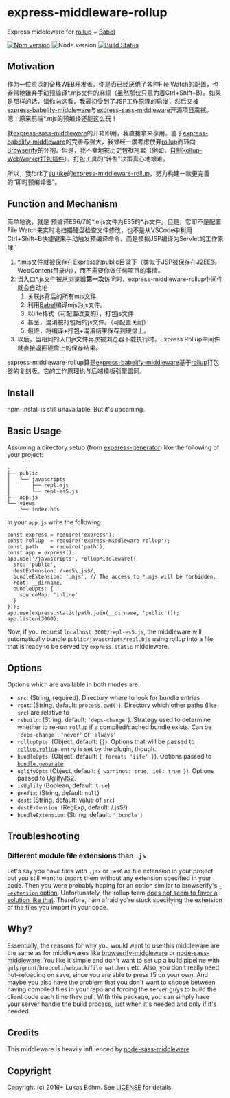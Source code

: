 # express-middleware-rollup
Express middleware for [rollup](http://rollupjs.org/) + [Babel](https://babeljs.io/)

[![Npm version](https://d25lcipzij17d.cloudfront.net/badge.svg?id=js&type=6&v=5.5&x2=0)](https://badge.fury.io/js/express-middleware-rollup)
![Node version](https://img.shields.io/badge/node-%3E%3D%208.9-yellow.svg)
[![Build Status](https://travis-ci.org/suluke/express-middleware-rollup.svg?branch=master)](https://travis-ci.org/suluke/express-middleware-rollup)

## Motivation
作为一位资深的全栈WEB开发者，你是否已经厌倦了各种File Watch的配置，也非常地嫌弃手动预编译\*.mjs文件的麻烦（虽然那仅只意为着Ctrl+Shift+B）。如果是那样的话，请你向这看，我最初受到了JSP工作原理的启发，然后又被[express-babelify-middleware](https://github.com/luisfarzati/express-babelify-middleware)与[express-sass-middleware](https://github.com/shamsup/express-sass-middleware)开源项目震撼。嗯！原来前端\*.mjs的预编译还能这么玩！

就[express-sass-middleware](https://github.com/shamsup/express-sass-middleware)的开箱即用，我直接拿来享用。鉴于[express-babelify-middleware](https://github.com/luisfarzati/express-babelify-middleware)的完善与强大，我曾经一度考虑放弃[rollup](http://rollupjs.org/)而转向[Browserify](https://github.com/browserify/browserify)的怀抱。但是，我不幸地被历史包袱拖累（例如，[自制Rollup-WebWorker打包插件](https://cnodejs.org/topic/5826f9acd3abab717d8b4be6)）。打包工具的“转型”决策真心地艰难。

所以，我fork了[suluke](https://github.com/suluke)的[express-middleware-rollup](https://github.com/suluke/express-middleware-rollup)，努力构建一款更完善的“即时预编译器”。

## Function and Mechanism
简单地说，就是 预编译ES6/7的*.mjs文件为ES5的\*.js文件。但是，它即不是配置File Watch来实时地扫描硬盘检查文件修改，也不是从VSCode中利用Ctrl+Shift+B快捷键来手动触发预编译命令，而是模拟JSP编译为Servlet的工作原理：
1. \*.mjs文件就被保存在[Express](https://expressjs.com/)的public目录下（类似于JSP被保存在J2EE的WebContent目录内），而不需要你做任何项目的事情。
1. 当入口\*.js文件被从浏览器**第一次**访问时，express-middleware-rollup中间件就会自动地
    1. 关联js背后的所有mjs文件
    1. 利用[Babel](https://babeljs.io/)编译mjs为js文件。
    1. 以iife格式（可配置改变的），打包js文件
    1. 甚至，混淆被打包后的js文件。（可配置关闭）
    1. 最终，将编译+打包+混淆结果保存到硬盘上。
1. 以后，当相同的入口js文件再次被浏览器下载执行时，Express Rollup中间件就直接返回硬盘上的保存结果。 

express-middleware-rollup算是[express-babelify-middleware](https://github.com/luisfarzati/express-babelify-middleware)基于[rollup](http://rollupjs.org/)打包器的复刻版。它的工作原理也与后端模板引擎雷同。

## Install
npm-install is still unavailable. But it's upcoming.

## Basic Usage
Assuming a directory setup (from [experess-generator](https://expressjs.com/en/starter/generator.html)) like the following of your project:
```
.
├── public
│   └── javascripts
│       ├── repl.mjs
│       └── repl-es5.js
├── app.js
└── views
    └── index.hbs
```
In your `app.js` write the following:
```
const express = require('express');
const rollup  = require('express-middleware-rollup');
const path    = require('path');
const app = express();
app.use('/javascripts', rollupMiddleware({
  src: 'public',
  destExtension: /-es5\.js$/,
  bundleExtension: '.mjs', // The access to *.mjs will be forbidden.
  root: __dirname,
  bundleOpts: {
    sourceMap: 'inline'
  }
}));
app.use(express.static(path.join(__dirname, 'public')));
app.listen(3000);
```
Now, if you request `localhost:3000/repl-es5.js`, the middleware will automatically bundle `public/javascripts/repl.bjs` using rollup into a file that is ready to be served by `express.static` middleware.

## Options
Options which are available in both modes are:
* `src`: (String, required). Directory where to look for bundle entries
* `root`: (String, default: `process.cwd()`). Directory which other paths (like `src`) are relative to
* `rebuild`: (String, default: `'deps-change'`). Strategy used to determine whether to re-run `rollup` if a compiled/cached bundle exists. Can be  `'deps-change'`, `'never'` or `'always'`
* `rollupOpts`: (Object, default: `{}`). Options that will be passed to [`rollup.rollup`](https://github.com/rollup/rollup/wiki/JavaScript-API#rolluprollup-options-). `entry` is set by the plugin, though.
* `bundleOpts`: (Object, default: `{ format: 'iife' }`). Options passed to [`bundle.generate`](https://github.com/rollup/rollup/wiki/JavaScript-API#bundlegenerate-options-)
* `uglifyOpts` (Object, default: `{ warnings: true, ie8: true }`). Options passed to [UglifyJS2](https://github.com/mishoo/UglifyJS2).
* `isUglify` (Boolean, default: `true`)
* `prefix`: (String, default: `null`)
* `dest`: (String, default: value of `src`)
* `destExtension`: (RegExp, default: /\.js$/)
* `bundleExtension`: (String, default: `'.bundle'`)

## Troubleshooting
### Different module file extensions than `.js`
Let's say you have files with `.jsx` or `.es6` as file extension in your project but you still want to `import` them without any extension specified in your code.
Then you were probably hoping for an option similar to browserify's [`--extension` option](https://github.com/substack/node-browserify#usage).
Unfortunately, the rollup team [does not seem to favor a solution like that](https://github.com/rollup/rollup/issues/448).
Therefore, I am afraid yo're stuck specifying the extension of the files you import in your code.

## Why?
Essentially, the reasons for why you would want to use this middleware are the same as for middlewares like [browserify-middleware](https://github.com/ForbesLindesay/browserify-middleware) or [node-sass-middleware](https://github.com/sass/node-sass-middleware):
You like it simple and don't want to set up a build pipeline with `gulp`/`grunt`/`broccoli`/`webpack`/`file watchers` etc.
Also, you don't really need hot-reloading on save, since you are able to press f5 on your own.
And maybe you also have the problem that you don't want to choose between having compiled files in your repo and forcing the server guys to build the client code each time they pull.
With this package, you can simply have your server handle the build process, just when it's needed and only if it's needed.

## Credits
This middleware is heavily influenced by [node-sass-middleware](https://github.com/sass/node-sass-middleware)

## Copyright
Copyright (c) 2016+ Lukas Böhm. See [LICENSE](LICENSE) for details.

